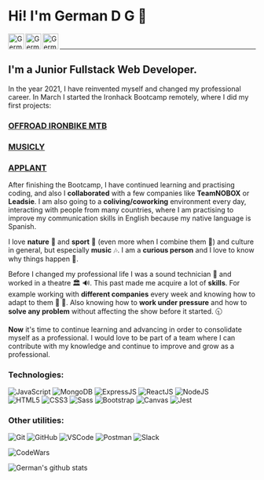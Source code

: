 # Hi! I'm German D G :wave:
[<img align='left' alt=' GermanDG | LinkedIn' width='32px' src='https://cdns.iconmonstr.com/wp-content/assets/preview/2012/96/iconmonstr-linkedin-2.png' />][linkedin]
[<img align='left' alt=' GermanDG | Gmail' width='32px' src='https://cdns.iconmonstr.com/wp-content/assets/preview/2018/96/iconmonstr-gmail-2.png' />][Gmail]
[<img align='left' alt=' GermanDG | Whatsapp' width='32px' src='https://cdns.iconmonstr.com/wp-content/assets/preview/2016/240/iconmonstr-whatsapp-2.png' />][whatsapp]

<br/><hr>
## I'm a Junior Fullstack Web Developer.
 In the year 2021, I have reinvented myself and changed my professional career. In March I started the Ironhack Bootcamp remotely, where I did my first projects:

### [OFFROAD IRONBIKE MTB]
### [MUSICLY]
### [APPLANT]

 After finishing the Bootcamp, I have continued learning and practising coding, and also I **collaborated** with a few companies like **TeamNOBOX** or **Leadsie**. I am also going to a **coliving/coworking** environment every day, interacting with people from many countries, where I am practising to improve my communication skills in English because my native language is Spanish.

  I love **nature** :evergreen_tree: and **sport** :mountain_bicyclist: (even more when I combine them :climbing:) and culture in general, but especially **music** :notes:. I am a **curious person** and I love to know why things happen :raised_eyebrow:.

  Before I changed my professional life I was a sound technician :microphone: and worked in a theatre :classical_building: :loud_sound:. This past made me acquire a lot of **skills**. For example working with **different companies** every week and knowing how to adapt to them :dancers: :man_dancing:. Also knowing how to **work under pressure** and how to **solve any problem** without affecting the show before it started. :clock930:

 **Now** it's time to continue learning and advancing in order to consolidate myself as a professional. I would love to be part of a team where I can contribute with my knowledge and continue to improve and grow as a professional.


### Technologies:
<img alt='JavaScript' src='https://img.shields.io/badge/-Javascript-F7DF1E?logo=javascript&logoColor=white&style=plastic' /> <img alt='MongoDB' src='http://img.shields.io/badge/-MongoDB-47A248?style=flat&logo=mongodb&logoColor=white&style=plastic' /> <img alt='ExpressJS' src='http://img.shields.io/badge/-Express-black?style=flat&logo=express&logoColor=white&style=plastic' /> <img alt='ReactJS' src='https://img.shields.io/badge/-ReactJS-51CBF2?style=flat&logo=react&logoColor=white' />
<img alt='NodeJS' src='https://img.shields.io/badge/-NodeJs-339933?logo=Nodejs&logoColor=white&style=plastic' />
<br/>
<img alt='HTML5' src='https://img.shields.io/badge/-HTML5-E34F26?logo=html5&logoColor=white&style=plastic' /> <img alt='CSS3' src='https://img.shields.io/badge/-CSS3-1572B6?logo=css3&logoColor=white&style=plastic' /> <img alt='Sass' src="https://img.shields.io/badge/-Sass-CC6699?style=flat&logo=sass&logoColor=white&style=plastic" />
<img alt='Bootstrap' src='https://img.shields.io/badge/-Bootsrap-7952B3?logo=bootstrap&logoColor=white&style=plastic' /> <img alt='Canvas' src='https://img.shields.io/badge/-Canvas-E05F2C?logo=canvas&logoColor=white&style=plastic' /> <img alt='Jest' src='https://img.shields.io/static/v1?style=for-the-badge&message=Jest&color=C21325&logo=Jest&logoColor=FFFFFF&label=' />

### Other utilities:
<img alt='Git' src='https://img.shields.io/badge/-Git-F05032?logo=git&logoColor=white&style=plastic' /> <img alt='GitHub' src='https://img.shields.io/badge/-Github-181717?style=flat&logo=github&logoColor=white&style=plastic' /> <img alt='VSCode' src='https://img.shields.io/badge/-VSCode-007ACC?style=flat&logo=visual-studio-code&logoColor=white&style=plastic' /> <img alt='Postman' src='https://img.shields.io/badge/-Postman-FF6C37?style=flat&logo=postman&logoColor=white&style=plastic' />
<img alt='Slack' src='https://img.shields.io/badge/-Slack-4A154B?style=flat&logo=slack&logoColor=white&style=plastic' /> 

<img alt='CodeWars' src='https://www.codewars.com/users/GermanDG6/badges/large' />

![German's github stats](https://github-readme-stats.vercel.app/api?username=GermanDG6&show_icons=true&theme=tokyonight)

[linkedin]: https://www.linkedin.com/in/germandelgadogarcia/
[Gmail]: mailto:germandg6@gmail.com
[whatsapp]: https://wa.me/34657216560
[OFFROAD IRONBIKE MTB]: https://github.com/GermanDG6/Proyect-FRONTEND-RMT-FT-MARCH-21-German-Delgado
[MUSICLY]:https://github.com/GermanDG6/backend-proyect2-RMT-FT-MARCH21-GermanDG
[APPLANT]:https://github.com/FINAL-PROJECT-RMT-FT-MARCH21

